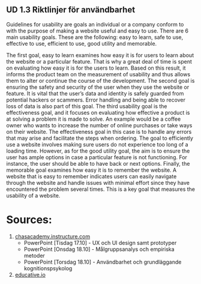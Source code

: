 ## UD 1.3 Riktlinjer för användbarhet
Guidelines for usability are goals an individual or a company conform to with the purpose of making a website useful and easy to use. There are 6 main usability goals. These are the following: easy to learn, safe to use, effective to use, efficient to use, good utility and memorable.   

The first goal, easy to learn examines how easy it is for users to learn about the website or a particular feature. That is why a great deal of time is spent on evaluating how easy it is for the users to learn. Based on this result, it informs the product team on the measurement of usability and thus allows them to alter or continue the course of the development. The second goal is ensuring the safety and security of the user when they use the website or feature. It is vital that the user’s data and identity is safely guarded from potential hackers or scammers. Error handling and being able to recover loss of data is also part of this goal. The third usability goal is the effectiveness goal, and it focuses on evaluating how effective a product is at solving a problem it is made to solve. An example would be a coffee owner who wants to increase the number of online purchases or take ways on their website. The effectiveness goal in this case is to handle any errors that may arise and facilitate the steps when ordering.  The goal to efficiently use a website involves making sure users do not experience too long of a loading time. However, as for the good utility goal, the aim is to ensure the user has ample options in case a particular feature is not functioning. For instance, the user should be able to have back or next options. Finally, the memorable goal examines how easy it is to remember the website. A website that is easy to remember indicates users can easily navigate through the website and handle issues with minimal effort since they have encountered the problem several times. This is a key goal that measures the usability of a website.  

# **Sources**:  

1. [chasacademy.instructure.com](https://chasacademy.instructure.com/)
    - PowerPoint [Tisdag 17.10] - UX och UI design samt prototyper
    - PowerPoint [Onsdag 18.10] - Målgruppsanalys och empiriska metoder
    - PowerPoint [Torsdag 18.10] - Användbarhet och grundläggande kognitionspsykolog
2. [educative.io](https://www.educative.io/answers/what-are-usability-goals-in-interactive-design)